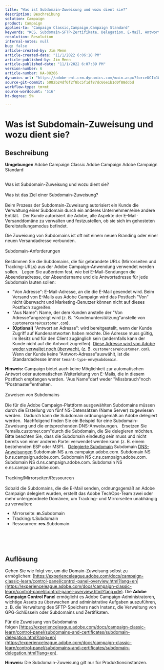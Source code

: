 ```yaml
---
title: "Was ist Subdomain-Zuweisung und wozu dient sie?"
description: Beschreibung
solution: Campaign
product: Campaign
applies-to: "Campaign Classic,Campaign,Campaign Standard"
keywords: "KCS, Subdomain-SFTP-Zertifikate, Delegation, E-Mail, Antwort, Kampagne"
resolution: Resolution
internal-notes: null
bug: false
article-created-by: Jim Menn
article-created-date: "11/1/2022 6:06:18 PM"
article-published-by: Jim Menn
article-published-date: "11/1/2022 6:07:39 PM"
version-number: 6
article-number: KA-08266
dynamics-url: "https://adobe-ent.crm.dynamics.com/main.aspx?forceUCI=1&pagetype=entityrecord&etn=knowledgearticle&id=53374fdc-0f5a-ed11-9561-6045bd006a22"
source-git-commit: b082b24df6f2f8bc5f1df87dc66e1b1d0f88ddbd
workflow-type: tm+mt
source-wordcount: '516'
ht-degree: 5%

---
```


# Was ist Subdomain-Zuweisung und wozu dient sie?

## Beschreibung


<b>Umgebungen</b>
Adobe Campaign Classic Adobe Campaign Adobe Campaign Standard

<br>Was ist Subdomain-Zuweisung und wozu dient sie?<br><br>Was ist das Ziel einer Subdomain-Zuweisung?<br><br>
Beim Prozess der Subdomain-Zuweisung autorisiert ein Kunde die Verwaltung einer Subdomain durch ein anderes Unternehmen/eine andere Entität.  
Der Kunde autorisiert die Adobe, alle Aspekte der E-Mail-Versanddomäne zu verwalten und festzustellen, ob sie sich im gehosteten Bereitstellungsmodus befindet.

Die Zuweisung von Subdomains ist oft mit einem neuen Branding oder einer neuen Versandadresse verbunden.
<br><br>Subdomain-Anforderungen<br><br>
Bestimmen Sie die Subdomains, die für gebrandete URLs (Mirrorseiten und Tracking-URLs) aus der Adobe Campaign-Anwendung verwendet werden sollen.  
Legen Sie außerdem fest, wie bei E-Mail-Sendungen die Absenderadresse, der Absendername und die Antwortadresse für jede Subdomain lauten sollen:

- &quot;Von Adresse&quot;: E-Mail-Adresse, an die die E-Mail gesendet wird. Beim Versand von E-Mails aus Adobe Campaign wird das Postfach &quot;Von&quot; nicht überwacht und Marketing-Benutzer können nicht auf dieses Postfach zugreifen.
- &quot;Aus Name&quot;: Name, der dem Kunden anstelle der &quot;Von Adresse&quot;angezeigt wird (z. B. &quot;Kundenunterstützung&quot;anstelle von `customercare@customer.com`).
- <b>(Optional)</b> &quot;Antwort an Adresse&quot;: wird bereitgestellt, wenn der Kunde Zugriff auf Kundenantworten haben möchte. Die Adresse muss gültig, im Besitz und für den Client zugänglich sein (andernfalls kann der Kunde nicht auf die Antwort zugreifen). <u>Diese Adresse wird von Adobe weder verwaltet noch überwacht</u>, (z. B. `customercare@customer.com`). Wenn der Kunde keine &quot;Antwort-Adresse&quot;auswählt, ist die Standardadresse immer `tenant-type-env@subdomain`.


<b>Hinweis:</b> Campaign bietet auch keine Möglichkeit zur automatischen Antwort oder automatischen Weiterleitung von E-Mails, die in diesem Postfach empfangen werden. &quot;Aus Name&quot;darf weder &quot;Missbrauch&quot;noch &quot;Postmaster&quot;enthalten.
<br><br>Zuweisen von Subdomains<br><br>
Die für die Adobe Campaign-Plattform ausgewählten Subdomains müssen durch die Erstellung von fünf NS-Datensätzen (Name Server) zugewiesen werden. 
Dadurch kann die Subdomain ordnungsgemäß an Adobe delegiert werden.  Nachfolgend finden Sie ein Beispiel für eine Subdomain-Zuweisung und die entsprechenden DNS-Anweisungen.  
Ersetzen Sie &quot;emails.customer.com&quot;durch die Subdomain, die Sie delegieren möchten.  
Bitte beachten Sie, dass die Subdomain eindeutig sein muss und nicht bereits von einer anderen Partei verwendet werden kann (z. B. einem bestehenden ESP oder MSP).
 
<u>Delegierte Subdomain</u>
Subdomain
<u>DNS-Anweisungen</u>
Subdomain NS a.ns.campaign.adobe.com.
Subdomain NS b.ns.campaign.adobe.com.
Subdomain NS c.ns.campaign.adobe.com.
Subdomain NS d.ns.campaign.adobe.com.
Subdomain NS e.ns.campaign.adobe.com.
<br><br>Tracking/Mirrorseiten/Ressourcen<br><br>
Sobald die Subdomains, die die E-Mail senden, ordnungsgemäß an Adobe Campaign delegiert wurden, erstellt das Adobe TechOps-Team zwei oder mehr untergeordnete Domänen, um Tracking- und Mirrorseiten unabhängig zu verwalten:

- Mirrorseite: <b>m.</b>Subdomain
- Tracking: <b>t.</b>Subdomain
- Ressourcen: <b>res.</b>Subdomain

<br><br> <br>

## Auflösung


Gehen Sie wie folgt vor, um die Domain-Zuweisung selbst zu ermöglichen: [https://experienceleague.adobe.com/docs/campaign-classic-learn/control-panel/control-panel-overview.html?lang=en](https://experienceleague.adobe.com/docs/campaign-classic-learn/control-panel/control-panel-overview.html?lang=de).
Die <b>Adobe Campaign Control Panel</b> ermöglicht es Adobe Campaign-Administratoren, wichtige Assets zu überwachen und administrative Aufgaben auszuführen, z. B. die Verwaltung des SFTP-Speichers nach Instanz, die Verwaltung von GPG-Schlüsseln oder Subdomains und Zertifikaten.

Für die Zuweisung von Subdomains folgen [https://experienceleague.adobe.com/docs/campaign-classic-learn/control-panel/subdomains-and-certificates/subdomain-delegation.html?lang=en](https://experienceleague.adobe.com/docs/campaign-classic-learn/control-panel/subdomains-and-certificates/subdomain-delegation.html?lang=en).

<b>Hinweis:</b> Die Subdomain-Zuweisung gilt nur für Produktionsinstanzen.
